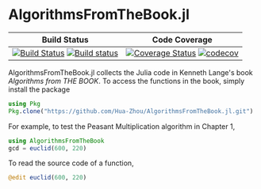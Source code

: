 # AlgorithmsFromTheBook.jl

| **Build Status** | **Code Coverage**  |
|------------------|--------------------|
| [![Build Status](https://travis-ci.org/Hua-Zhou/AlgorithmsFromTheBook.jl.svg?branch=master)](https://travis-ci.org/Hua-Zhou/AlgorithmsFromTheBook.jl) [![Build status](https://ci.appveyor.com/api/projects/status/up3skeku37b0vyyf/branch/master?svg=true)](https://ci.appveyor.com/project/Hua-Zhou/algorithmsfromthebook-jl/branch/master) | [![Coverage Status](https://coveralls.io/repos/github/Hua-Zhou/AlgorithmsFromTheBook.jl/badge.svg?branch=master)](https://coveralls.io/github/Hua-Zhou/AlgorithmsFromTheBook.jl?branch=master) [![codecov](https://codecov.io/gh/Hua-Zhou/AlgorithmsFromTheBook.jl/branch/master/graph/badge.svg)](https://codecov.io/gh/Hua-Zhou/AlgorithmsFromTheBook.jl) |  


AlgorithmsFromTheBook.jl collects the Julia code in Kenneth Lange's book _Algorithms from THE BOOK_. To access the functions in the book, simply install the package   
```julia
using Pkg   
Pkg.clone("https://github.com/Hua-Zhou/AlgorithmsFromTheBook.jl.git")
```
For example, to test the Peasant Multiplication algorithm in Chapter 1,   
```julia
using AlgorithmsFromTheBook  
gcd = euclid(600, 220)
```
To read the source code of a function,   
```julia
@edit euclid(600, 220)
```